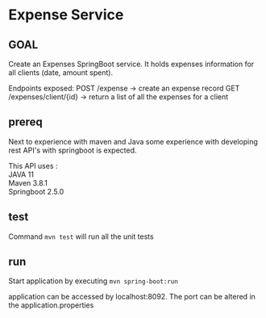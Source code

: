 # Expense Service

## GOAL
Create an Expenses SpringBoot service. It holds expenses information for all
clients (date, amount spent).

Endpoints exposed:
POST /expense → create an expense record
GET /expenses/client/{id} → return a list of all the expenses for a client

## prereq
Next to experience with maven and Java some experience with developing rest API's with springboot is expected.   

This API uses :  
JAVA 11  
Maven 3.8.1    
Springboot 2.5.0    

## test
Command `mvn test` will run all the unit tests

## run
Start application by executing  `mvn spring-boot:run`

application can be accessed by localhost:8092.
The port can be altered in the application.properties
